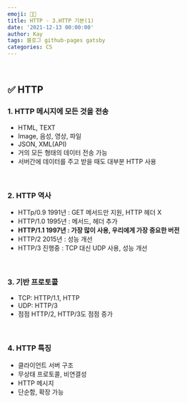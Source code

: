 ```yaml
---
emoji: 👨‍💻
title: HTTP - 3.HTTP 기본(1)
date: '2021-12-13 00:00:00'
author: Kay
tags: 블로그 github-pages gatsby
categories: CS
---
```


<br>

## ✅ HTTP

### 1. HTTP 메시지에 모든 것을 전송

- HTML, TEXT
- Image, 음성, 영상, 파일
- JSON, XML(API)
- 거의 모든 형태의 데이터 전송 가능
- 서버간에 데이터를 주고 받을 때도 대부분 HTTP 사용

<br>

### 2. HTTP 역사

- HTTp/0.9 1991년 : GET 메서드만 지원, HTTP 헤더 X
- HTTP/1.0 1995년 : 메서드, 헤더 추가
- <strong>HTTP/1.1 1997년 : 가장 많이 사용, 우리에게 가장 중요한 버전</strong>
- HTTP/2 2015년 : 성능 개선
- HTTP/3 진행중 : TCP 대신 UDP 사용, 성능 개선

<br>

### 3. 기반 프로토콜

- TCP: HTTP/1.1, HTTP
- UDP: HTTP/3
- 점점 HTTP/2, HTTP/3도 점점 증가

<br>

### 4. HTTP 특징

- 클라이언트 서버 구조
- 무상태 프로토콜, 비연결성
- HTTP 메시지
- 단순함, 확장 가능

```toc

```
